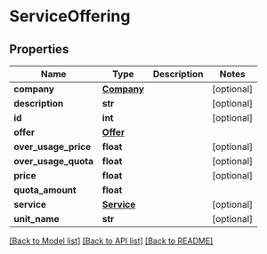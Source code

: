 # ServiceOffering

## Properties
Name | Type | Description | Notes
------------ | ------------- | ------------- | -------------
**company** | [**Company**](Company.md) |  | [optional] 
**description** | **str** |  | [optional] 
**id** | **int** |  | [optional] 
**offer** | [**Offer**](Offer.md) |  | 
**over_usage_price** | **float** |  | [optional] 
**over_usage_quota** | **float** |  | [optional] 
**price** | **float** |  | [optional] 
**quota_amount** | **float** |  | 
**service** | [**Service**](Service.md) |  | [optional] 
**unit_name** | **str** |  | [optional] 

[[Back to Model list]](../README.md#documentation-for-models) [[Back to API list]](../README.md#documentation-for-api-endpoints) [[Back to README]](../README.md)


